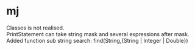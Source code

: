 # mj
Classes is not realised.  
PrintStatement can take string mask and several expressions after mask.  
Added function sub string search: find(String,{String | Integer | Double})  
